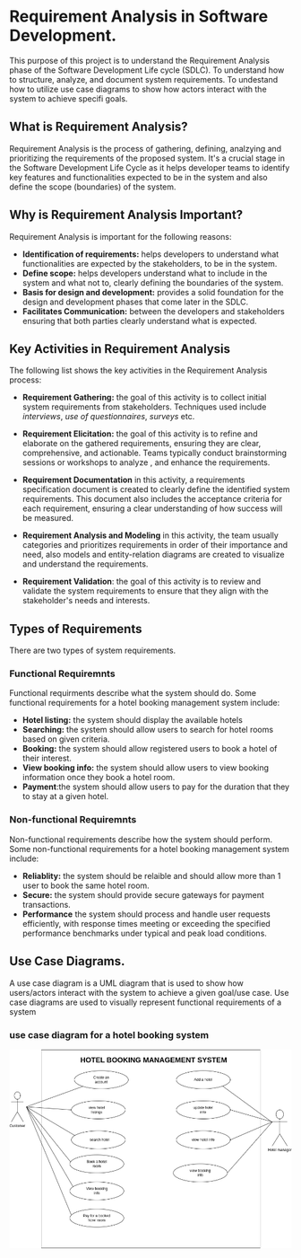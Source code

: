 # Requirement Analysis in Software Development.

This purpose of this project is to understand the Requirement Analysis phase of the Software Development Life cycle (SDLC). To understand how to structure, analyze, and document system requirements. To undestand how to utilize use case diagrams to show how actors interact with the system to achieve specifi goals.

## What is Requirement Analysis?

Requirement Analysis is the process of gathering, defining, analzying and prioritizing the requirements of the proposed system. It's a crucial stage in the Software Development Life Cycle as it helps developer teams to identify key features and functionalities expected to be in the system and also define the scope (boundaries) of the system.

## Why is Requirement Analysis Important?

Requirement Analysis is important for the following reasons:

- **Identification of requirements:** helps developers to understand what functionalities are expected by the stakeholders, to be in the system.
- **Define scope:** helps developers understand what to include in the system and what not to, clearly defining the boundaries of the system.
- **Basis for design and development:** provides a solid foundation for the design and development phases that come later in the SDLC.
- **Facilitates Communication:** between the developers and stakeholders ensuring that both parties clearly understand what is expected.

## Key Activities in Requirement Analysis

The following list shows the key activities in the Requirement Analysis process:

- **Requirement Gathering:** the goal of this activity is to collect initial system requirements from stakeholders. Techniques used include _interviews_, _use of questionnaires_, _surveys_ etc.

- **Requirement Elicitation:** the goal of this activity is to refine and elaborate on the gathered requirements, ensuring they are clear, comprehensive, and actionable. Teams typically conduct brainstorming sessions or workshops to analyze , and enhance the requirements.

- **Requirement Documentation** in this activity, a requirements specification document is created to clearly define the identified system requirements. This document also includes the acceptance criteria for each requirement, ensuring a clear understanding of how success will be measured.

- **Requirement Analysis and Modeling** in this activity, the team usually categories and prioritizes requirements in order of their importance and need, also models and entity-relation diagrams are created to visualize and understand the requirements.

- **Requirement Validation**: the goal of this activity is to review and validate the system requirements to ensure that they align with the stakeholder's needs and interests.

## Types of Requirements

There are two types of system requirements.

### Functional Requiremnts

Functional requirments describe what the system should do.
Some functional requirements for a hotel booking management system include:

- **Hotel listing:** the system should display the available hotels
- **Searching:** the system should allow users to search for hotel rooms based on given criteria.
- **Booking:** the system should allow registered users to book a hotel of their interest.
- **View booking info:** the system should allow users to view booking information once they book a hotel room.
- **Payment**:the system should allow users to pay for the duration that they to stay at a given hotel.

### Non-functional Requiremnts

Non-functional requirements describe how the system should perform.
Some non-functional requirements for a hotel booking management system include:

- **Reliablity:** the system should be relaible and should allow more than 1 user to book the same hotel room.
- **Secure:** the system should provide secure gateways for payment transactions.
- **Performance** the system should process and handle user requests efficiently, with response times meeting or exceeding the specified performance benchmarks under typical and peak load conditions.

## Use Case Diagrams.

A use case diagram is a UML diagram that is used to show how users/actors interact with the system to achieve a given goal/use case.
Use case diagrams are used to visually represent functional requirements of a system

### use case diagram for a hotel booking system
![Hotel booking use case diagram](./alx-booking-uc.png)